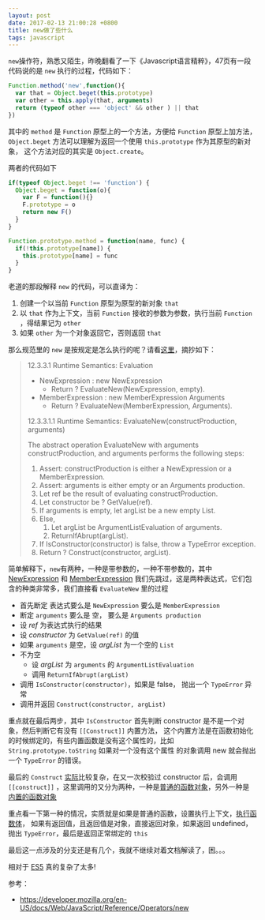 ```yaml
---
layout: post
date: 2017-02-13 21:00:28 +0800
title: new做了些什么
tags: javascript
---
```


`new`操作符，熟悉又陌生，昨晚翻看了一下《Javascript语言精粹》，47页有一段代码说的是 `new` 执行的过程，代码如下：

```javascript
Function.method('new',function(){
  var that = Object.beget(this.prototype)
  var other = this.apply(that, arguments)
  return (typeof other === 'object' && other ) || that
})
```

其中的 `method` 是 `Function` 原型上的一个方法，方便给 `Function` 原型上加方法，
`Object.beget` 方法可以理解为返回一个使用 `this.prototype` 作为其原型的新对象，
这个方法对应的其实是 `Object.create`。

两者的代码如下

```javascript
if(typeof Object.beget !== 'function') {
  Object.beget = function(o){
    var F = function(){}
    F.prototype = o
    return new F()
  }
}

Function.prototype.method = function(name, func) {
  if(!this.prototype[name]) {
    this.prototype[name] = func
  }
}
```

老道的那段解释 `new` 的代码，可以直译为：

1. 创建一个以当前 `Function` 原型为原型的新对象 `that`
1. 以 `that` 作为上下文，当前 `Function` 接收的参数为参数，执行当前 `Function` ，得结果记为 `other`
1. 如果 `other` 为一个对象返回它，否则返回 `that`

那么规范里的 `new` 是按规定是怎么执行的呢？请看[这里](https://www.ecma-international.org/ecma-262/7.0/#sec-new-operator)，摘抄如下：

> 12.3.3.1 Runtime Semantics: Evaluation
> 
> * NewExpression : new NewExpression
>   * Return ? EvaluateNew(NewExpression, empty).
> * MemberExpression : new MemberExpression Arguments
>   * Return ? EvaluateNew(MemberExpression, Arguments).
> 
> 12.3.3.1.1 Runtime Semantics: EvaluateNew(constructProduction, arguments)
> 
> The abstract operation EvaluateNew with arguments constructProduction, and arguments performs the following steps:
> 
> 1. Assert: constructProduction is either a NewExpression or a MemberExpression.
> 1. Assert: arguments is either empty or an Arguments production.
> 1. Let ref be the result of evaluating constructProduction.
> 1. Let constructor be ? GetValue(ref).
> 1. If arguments is empty, let argList be a new empty List.
> 1. Else,
>     1. Let argList be ArgumentListEvaluation of arguments.
>     1. ReturnIfAbrupt(argList).
> 1. If IsConstructor(constructor) is false, throw a TypeError exception.
> 1. Return ? Construct(constructor, argList).

简单解释下，`new`有两种，一种是带参数的，一种不带参数的，其中 [NewExpression](https://www.ecma-international.org/ecma-262/7.0/#prod-NewExpression) 和 [MemberExpression](https://www.ecma-international.org/ecma-262/7.0/#prod-MemberExpression)
我们先跳过，这是两种表达式，它们包含的种类非常多，我们直接看 `EvaluateNew` 里的过程 

* 首先断定 表达式要么是 `NewExpression` 要么是 `MemberExpression`
* 断定 `arguments` 要么是 空， 要么是 `Arguments production`
* 设 *ref* 为表达式执行的结果
* 设 *constructor* 为 `GetValue(ref)` 的值
* 如果 `arguments` 是空，设 *argList* 为一个空的 `List`
* 不为空
  * 设 *argList* 为 `arguments` 的 `ArgumentListEvaluation`
  * 调用 `ReturnIfAbrupt(argList)`
* 调用 `IsConstructor(constructor)`，如果是 false， 抛出一个 `TypeError` 异常
* 调用并返回 `Construct(constructor, argList)`


重点就在最后两步，其中 `IsConstructor` 首先判断 constructor 是不是一个对象，然后判断它有没有 `[[Construct]]` 内置方法，
这个内置方法是在函数初始化的时候绑定的，有些内置函数是没有这个属性的，比如 `String.prototype.toString` 如果对一个没有这个属性
的对象调用 new 就会抛出一个 `TypeError` 的错误。

最后的 `Construct` [实际](https://www.ecma-international.org/ecma-262/7.0/#sec-construct)比较复杂，在又一次校验过
constructor 后，会调用 `[[construct]]` ，这里调用的又分为两种，一种是[普通的函数对象](https://www.ecma-international.org/ecma-262/7.0/#sec-ecmascript-function-objects-construct-argumentslist-newtarget)，另外一种是
[内置的函数对象](https://www.ecma-international.org/ecma-262/7.0/#sec-built-in-function-objects-construct-argumentslist-newtarget) 

重点看一下第一种的情况，实质就是如果是普通的函数，设置执行上下文，[执行函数体](https://www.ecma-international.org/ecma-262/7.0/#sec-functiondeclarationinstantiation)，
如果有返回值，且返回值是对象，直接返回对象，如果返回 undefined， 抛出 `TypeError`，最后是返回正常绑定的 `this`

最后这一点涉及的分支还是有几个，我就不继续对着文档解读了，困。。。

相对于 [ES5](https://www.ecma-international.org/ecma-262/5.1/#sec-13.2.2) 真的复杂了太多!

参考：

* https://developer.mozilla.org/en-US/docs/Web/JavaScript/Reference/Operators/new

